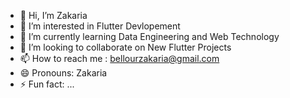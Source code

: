 - 👋 Hi, I’m Zakaria
- 👀 I’m interested in Flutter Devlopement
- 🌱 I’m currently learning Data Engineering and Web Technology
- 💞️ I’m looking to collaborate on New Flutter Projects
- 📫 How to reach me : bellourzakaria@gmail.com  
- 😄 Pronouns: Zakaria
- ⚡ Fun fact: ...

<!---
zakaria-codez/zakaria-codez is a ✨ special ✨ repository because its `README.md` (this file) appears on your GitHub profile.
You can click the Preview link to take a look at your changes.
--->
